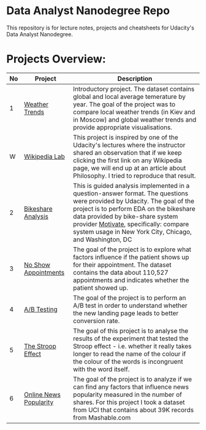 # Data Analyst Nanodegree Repo

This repository is for lecture notes, projects and cheatsheets for Udacity's Data Analyst Nanodegree. 

# Projects Overview: 

No | Project | Description
------------ | ------------- | ------------
1 | [Weather Trends](https://github.com/AnaMakarevich/DAND/blob/master/Projects/Project_1_WeatherTrends/WeatherTrends.md) | Introductory project. The dataset contains global and local average temerature by year. The goal of the project was to compare local weather trends (in Kiev and in Moscow) and global weather trends and provide appropriate visualisations.  
W | [Wikipedia Lab](https://github.com/AnaMakarevich/DAND/blob/master/Projects/Project_W_WikipediaLab/WikipediaLab.md) | This project is inspired by one of the Udacity's lectures where the instructor shared an observation that if we keep clicking the first link on any Wikipedia page, we will end up at an article about Philosophy. I tried to reproduce that result.  
2 | [Bikeshare Analysis](https://github.com/AnaMakarevich/DAND/blob/master/Projects/Project_2_BikeShareAnalysis/Bike_Share_Analysis.md) | This is guided analysis implemented in a question-answer format. The questions were provided by Udacity. The goal of the project is to perform EDA on the bikeshare data provided by bike-share system provider [Motivate](https://www.motivateco.com/), specifically: compare system usage in New York City, Chicago, and Washington, DC  
3 | [No Show Appointments](https://github.com/AnaMakarevich/DAND/blob/master/Projects/Project_3_NoShowAppointments/No_Show_Appointments.md) | The goal of the project is to explore what factors influence if the patient shows up for their appointment. The dataset contains the data about 110,527 appointments and indicates whether the patient showed up.  
4 | [A/B Testing](https://github.com/AnaMakarevich/DAND/blob/master/Projects/Project_4_ABTesting/Website_AB_Testing.md) | The goal of the project is to perform an A/B test in order to understand whether the new landing page leads to better conversion rate.  
5 | [The Stroop Effect](https://github.com/AnaMakarevich/DAND/blob/master/Projects/Project_5_TheStroopEffect/TheStroopEffect.md) | The goal of this project is to analyse the results of the experiment that tested the Stroop effect - i.e. whether it really takes longer to read the name of the colour if the colour of the words is incongruent with the word itself.  
6 | [Online News Popularity](https://github.com/AnaMakarevich/DAND/blob/master/Projects/Project_6_OnlineNewsPopularity/OnlineNewsPopularityAnalysis.md) | The goal of the project is to analyze if we can find any factors that influence news popularity measured in the number of shares. For this project I took a dataset from UCI that contains about 39K records from Mashable.com 
